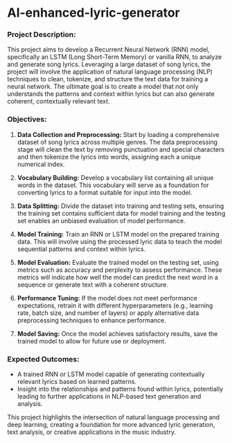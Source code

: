 # AI-enhanced-lyric-generator

### Project Description:
This project aims to develop a Recurrent Neural Network (RNN) model, specifically an LSTM (Long Short-Term Memory) or vanilla RNN, to analyze and generate song lyrics. Leveraging a large dataset of song lyrics, the project will involve the application of natural language processing (NLP) techniques to clean, tokenize, and structure the text data for training a neural network. The ultimate goal is to create a model that not only understands the patterns and context within lyrics but can also generate coherent, contextually relevant text.

### Objectives:
1. **Data Collection and Preprocessing:** Start by loading a comprehensive dataset of song lyrics across multiple genres. The data preprocessing stage will clean the text by removing punctuation and special characters and then tokenize the lyrics into words, assigning each a unique numerical index.
  
2. **Vocabulary Building:** Develop a vocabulary list containing all unique words in the dataset. This vocabulary will serve as a foundation for converting lyrics to a format suitable for input into the model.

3. **Data Splitting:** Divide the dataset into training and testing sets, ensuring the training set contains sufficient data for model training and the testing set enables an unbiased evaluation of model performance.

4. **Model Training:** Train an RNN or LSTM model on the prepared training data. This will involve using the processed lyric data to teach the model sequential patterns and context within lyrics.

5. **Model Evaluation:** Evaluate the trained model on the testing set, using metrics such as accuracy and perplexity to assess performance. These metrics will indicate how well the model can predict the next word in a sequence or generate text with a coherent structure.

6. **Performance Tuning:** If the model does not meet performance expectations, retrain it with different hyperparameters (e.g., learning rate, batch size, and number of layers) or apply alternative data preprocessing techniques to enhance performance.

7. **Model Saving:** Once the model achieves satisfactory results, save the trained model to allow for future use or deployment.

### Expected Outcomes:
- A trained RNN or LSTM model capable of generating contextually relevant lyrics based on learned patterns.
- Insight into the relationships and patterns found within lyrics, potentially leading to further applications in NLP-based text generation and analysis.

This project highlights the intersection of natural language processing and deep learning, creating a foundation for more advanced lyric generation, text analysis, or creative applications in the music industry.
